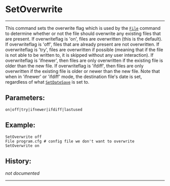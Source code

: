 # SetOverwrite

---

This command sets the overwrite flag which is used by the [`File`][1] command to determine whether or not the file should overwrite any existing files that are present. If overwriteflag is 'on', files are overwritten (this is the default). If overwriteflag is 'off', files that are already present are not overwritten. If overwriteflag is 'try', files are overwritten if possible (meaning that if the file is not able to be written to, it is skipped without any user interaction). If overwriteflag is 'ifnewer', then files are only overwritten if the existing file is older than the new file. If overwriteflag is 'ifdiff', then files are only overwritten if the existing file is older or newer than the new file. Note that when in 'ifnewer' or 'ifdiff' mode, the destination file's date is set, regardless of what [`SetDateSave`][2] is set to.

## Parameters:

    on|off|try|ifnewer|ifdiff|lastused

## Example:

	SetOverwrite off
	File program.cfg # config file we don't want to overwrite
	SetOverwrite on

## History:

*not documented*

---

[1]: File.md
[2]: SetDateSave.md